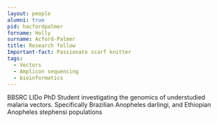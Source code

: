 ```yaml
---
layout: people
alumni: true
pid: hacfordpalmer
forname: Holly
surname: Acford-Palmer
title: Research fellow
Important-fact: Passionate scarf knitter
tags: 
  - Vectors 
  - Amplicon sequencing 
  - bioinformatics
---
```


BBSRC LIDo PhD Student investigating the genomics of understudied malaria vectors. Specifically Brazilian Anopheles darlingi, and Ethiopian Anopheles stephensi populations